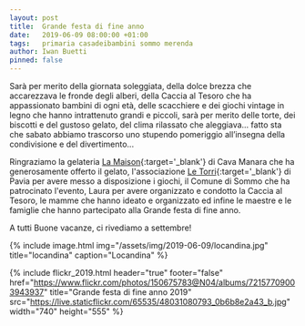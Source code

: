 ```yaml
---
layout: post
title:  Grande festa di fine anno
date:   2019-06-09 08:00:00 +01:00
tags:   primaria casadeibambini sommo merenda
author: Iwan Buetti
pinned: false
---
```


Sarà per merito della giornata soleggiata, della dolce brezza che accarezzava le fronde degli alberi, della Caccia al Tesoro che ha appassionato bambini di ogni età, delle scacchiere e dei giochi vintage in legno che hanno intrattenuto grandi e piccoli, sarà per merito delle torte, dei biscotti e del gustoso gelato, del clima rilassato che aleggiava... fatto sta che sabato abbiamo trascorso uno stupendo pomeriggio all’insegna della condivisione e del divertimento...


Ringraziamo la gelateria [La Maison](http://www.pasticcerialamaison.it/){:target='_blank'} di Cava Manara che ha generosamente offerto il gelato, l'associazione [Le Torri](https://it-it.facebook.com/letorripavia/){:target='_blank'} di Pavia per avere messo a disposizione i giochi, il Comune di Sommo che ha patrocinato l'evento, Laura per avere organizzato e condotto la Caccia al Tesoro, le mamme che hanno ideato e organizzato ed infine le maestre e le famiglie che hanno partecipato alla Grande festa di fine anno.

A tutti Buone vacanze, ci rivediamo a settembre!


{% include image.html img="/assets/img/2019-06-09/locandina.jpg" title="locandina" caption="Locandina" %}

{% include flickr_2019.html header="true" footer="false" href="https://www.flickr.com/photos/150675783@N04/albums/72157709003943937" title="Grande festa di fine anno 2019" src="https://live.staticflickr.com/65535/48031080793_0b6b8e2a43_b.jpg" width="740" height="555" %}

